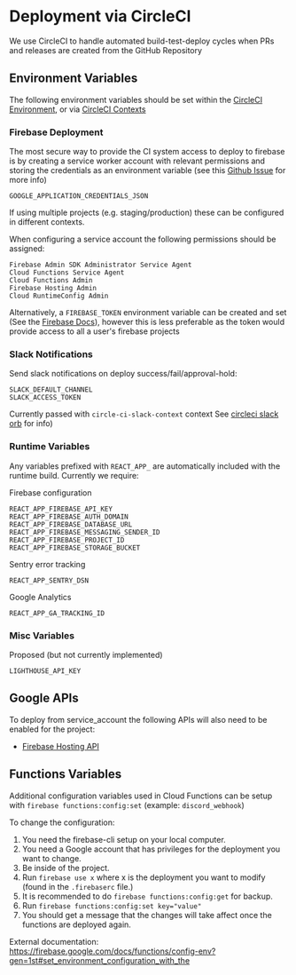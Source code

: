 # Deployment via CircleCI

We use CircleCI to handle automated build-test-deploy cycles when PRs and releases are created from the GitHub Repository

## Environment Variables

The following environment variables should be set within the [CircleCI Environment](https://circleci.com/docs/2.0/env-vars/), or via [CircleCI Contexts](https://circleci.com/docs/2.0/contexts/)

### Firebase Deployment

The most secure way to provide the CI system access to deploy to firebase is by creating a service worker account with relevant permissions
and storing the credentials as an environment variable (see this [Github Issue](https://github.com/firebase/firebase-tools/issues/825) for more info)

```
GOOGLE_APPLICATION_CREDENTIALS_JSON
```

If using multiple projects (e.g. staging/production) these can be configured in different contexts.

When configuring a service account the following permissions should be assigned:

```
Firebase Admin SDK Administrator Service Agent
Cloud Functions Service Agent
Cloud Functions Admin
Firebase Hosting Admin
Cloud RuntimeConfig Admin
```

Alternatively, a `FIREBASE_TOKEN` environment variable can be created and set (See the [Firebase Docs](https://firebase.google.com/docs/cli#cli-ci-systems)),
however this is less preferable as the token would provide access to all a user's firebase projects

### Slack Notifications

Send slack notifications on deploy success/fail/approval-hold:

```
SLACK_DEFAULT_CHANNEL
SLACK_ACCESS_TOKEN
```

Currently passed with `circle-ci-slack-context` context
See [circleci slack orb](https://github.com/CircleCI-Public/slack-orb) for info)

### Runtime Variables

Any variables prefixed with `REACT_APP_` are automatically included with the runtime build. Currently we require:

Firebase configuration

```
REACT_APP_FIREBASE_API_KEY
REACT_APP_FIREBASE_AUTH_DOMAIN
REACT_APP_FIREBASE_DATABASE_URL
REACT_APP_FIREBASE_MESSAGING_SENDER_ID
REACT_APP_FIREBASE_PROJECT_ID
REACT_APP_FIREBASE_STORAGE_BUCKET
```

Sentry error tracking

```
REACT_APP_SENTRY_DSN
```

Google Analytics

```
REACT_APP_GA_TRACKING_ID
```

### Misc Variables

Proposed (but not currently implemented)

```
LIGHTHOUSE_API_KEY
```

## Google APIs

To deploy from service_account the following APIs will also need to be enabled for the project:

- [Firebase Hosting API](https://console.cloud.google.com/apis/api/firebasehosting.googleapis.com)

## Functions Variables

Additional configuration variables used in Cloud Functions can be setup with `firebase functions:config:set` (example: `discord_webhook`)

To change the configuration:

1. You need the firebase-cli setup on your local computer.
2. You need a Google account that has privileges for the deployment you want to change.
3. Be inside of the project.
4. Run `firebase use x` where x is the deployment you want to modify (found in the `.firebaserc` file.)
5. It is recommended to do `firebase functions:config:get` for backup.
6. Run `firebase functions:config:set key="value"`
7. You should get a message that the changes will take affect once the functions are deployed again.

External documentation:
https://firebase.google.com/docs/functions/config-env?gen=1st#set_environment_configuration_with_the
